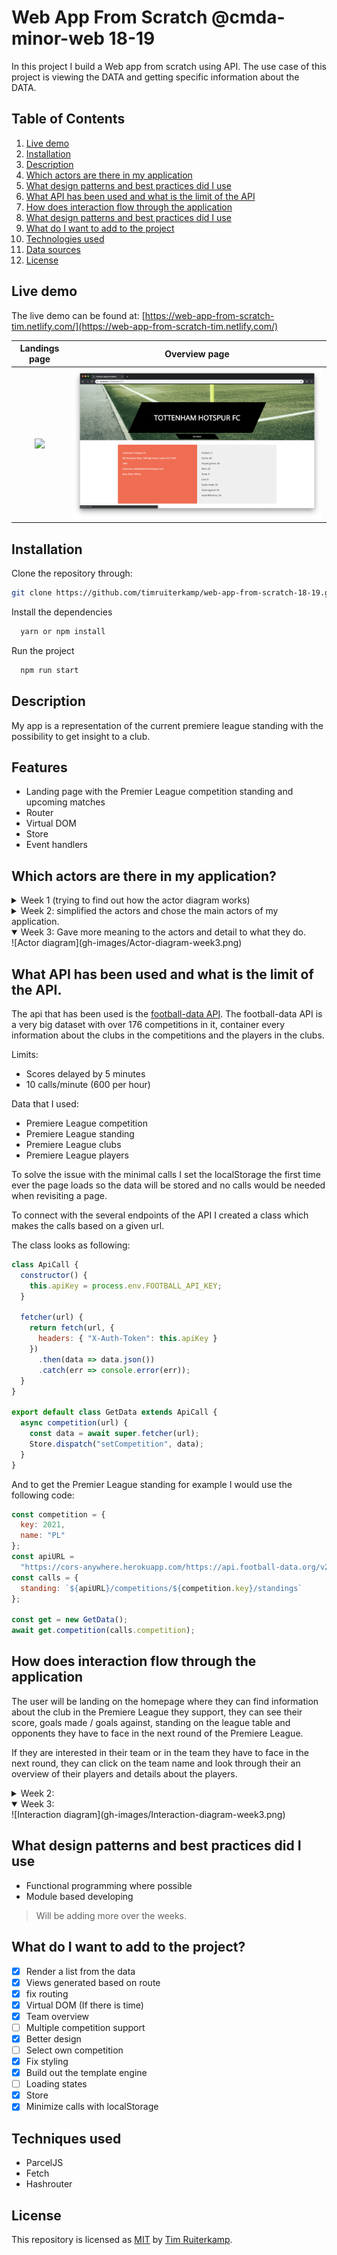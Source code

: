 # Web App From Scratch @cmda-minor-web 18-19

In this project I build a Web app from scratch using API. The use case of this project is viewing the DATA and getting specific information about the DATA.

## Table of Contents

1. [Live demo](#live-demo)
2. [Installation](#installation)
3. [Description](#description)
4. [Which actors are there in my application](#which-actors-are-there-in-my-application)
5. [What design patterns and best practices did I use](#What-design-patterns-and-best-practices-did-I-use)
6. [What API has been used and what is the limit of the API](#What-API-has-been-used-and-what-is-the-limit-of-the-API.)
7. [How does interaction flow through the application](#How-does-interaction-flow-through-the-application)
8. [What design patterns and best practices did I use](#What-design-patterns-and-best-practices-did-I-use)
9. [What do I want to add to the project](#What-do-I-want-to-add-to-the-project)
10. [Technologies used](#technologies-used)
11. [Data sources](#data-sources)
12. [License](#license)

## Live demo

The live demo can be found at: [https://web-app-from-scratch-tim.netlify.com/](https://web-app-from-scratch-tim.netlify.com/)

|          Landings page          |           Overview page           |
| :-----------------------------: | :-------------------------------: |
| ![](gh-images/landing-page.png) | ![](gh-images/table-overview.png) |

## Installation

Clone the repository through:

```bash
git clone https://github.com/timruiterkamp/web-app-from-scratch-18-19.git
```

Install the dependencies

```bash
  yarn or npm install
```

Run the project

```bash
  npm run start
```

## Description

My app is a representation of the current premiere league standing with the possibility to get insight to a club.

## Features

- Landing page with the Premier League competition standing and upcoming matches
- Router
- Virtual DOM
- Store
- Event handlers

## Which actors are there in my application?

<details>

<summary>Week 1 (trying to find out how the actor diagram works)</summary>
![Actor diagram](gh-images/actor-diagram.jpg)

</details>

<details>

<summary>Week 2: simplified the actors and chose the main actors of my application.</summary>
![Actor diagram](gh-images/ActorDiagram-week2.png)
</details>

<details open>

<summary>Week 3: Gave more meaning to the actors and detail to what they do.</summary>
![Actor diagram](gh-images/Actor-diagram-week3.png)

</details>

## What API has been used and what is the limit of the API.

The api that has been used is the [football-data API](https://football-data.org). The football-data API is a very big dataset with over 176 competitions in it, container every information about the clubs in the competitions and the players in the clubs.

Limits:

- Scores delayed by 5 minutes
- 10 calls/minute (600 per hour)

Data that I used:

- Premiere League competition
- Premiere League standing
- Premiere League clubs
- Premiere League players

To solve the issue with the minimal calls I set the localStorage the first time ever the page loads so the data will be stored and no calls would be needed when revisiting a page.

To connect with the several endpoints of the API I created a class which makes the calls based on a given url.

The class looks as following:

```javascript
class ApiCall {
  constructor() {
    this.apiKey = process.env.FOOTBALL_API_KEY;
  }

  fetcher(url) {
    return fetch(url, {
      headers: { "X-Auth-Token": this.apiKey }
    })
      .then(data => data.json())
      .catch(err => console.error(err));
  }
}

export default class GetData extends ApiCall {
  async competition(url) {
    const data = await super.fetcher(url);
    Store.dispatch("setCompetition", data);
  }
}
```

And to get the Premier League standing for example I would use the following code:

```javascript
const competition = {
  key: 2021,
  name: "PL"
};
const apiURL =
  "https://cors-anywhere.herokuapp.com/https://api.football-data.org/v2";
const calls = {
  standing: `${apiURL}/competitions/${competition.key}/standings`
};

const get = new GetData();
await get.competition(calls.competition);
```

## How does interaction flow through the application

The user will be landing on the homepage where they can find information about the club in the Premiere League they support, they can see their score, goals made / goals against, standing on the league table and opponents they have to face in the next round of the Premiere League.

If they are interested in their team or in the team they have to face in the next round, they can click on the team name and look through their an overview of their players and details about the players.

<details>

<summary>Week 2:</summary>
![Interaction diagram](gh-images/InteractionDiagram-week2.png)
</details>
<details open>

<summary>Week 3:</summary>
![Interaction diagram](gh-images/Interaction-diagram-week3.png)

</details>

## What design patterns and best practices did I use

- Functional programming where possible
- Module based developing

> Will be adding more over the weeks.

## What do I want to add to the project?

- [x] Render a list from the data
- [x] Views generated based on route
- [x] fix routing
- [x] Virtual DOM (If there is time)
- [x] Team overview
- [ ] Multiple competition support
- [x] Better design
- [ ] Select own competition
- [x] Fix styling
- [x] Build out the template engine
- [ ] Loading states
- [x] Store
- [x] Minimize calls with localStorage

## Techniques used

- ParcelJS
- Fetch
- Hashrouter

## License

This repository is licensed as [MIT](LICENSE) by [Tim Ruiterkamp](https://github.com/timruiterkamp).
